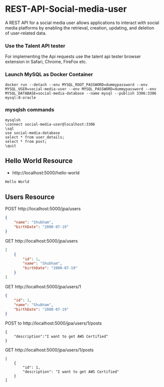 # REST-API-Social-media-user
A REST API for a social media user allows applications to interact with social media platforms by enabling the retrieval, creation, updating, and deletion of user-related data.

### Use the Talent API tester
For implementing the Api requests use the talent api tester browser extension in Safari, Chrome, FireFox etc.

### Launch MySQL as Docker Container

```
docker run --detach --env MYSQL_ROOT_PASSWORD=dummypassword --env MYSQL_USER=social-media-user --env MYSQL_PASSWORD=dummypassword --env MYSQL_DATABASE=social-media-database --name mysql --publish 3306:3306 mysql:8-oracle
```

### mysqlsh commands
```
mysqlsh
\connect social-media-user@localhost:3306
\sql
use social-media-database
select * from user_details;
select * from post;
\quit
```



## Hello World Resource

- http://localhost:5000/hello-world

```txt
Hello World
```

## Users Resource

POST http://localhost:5000/jpa/users

```json
{
    "name": "Shubham",
    "birthDate": "2000-07-19"
}
```

GET http://localhost:5000/jpa/users

```json
[
    {
        "id": 1,
        "name": "Shubham",
        "birthDate": "2000-07-19"
    }
]
```

GET http://localhost:5000/jpa/users/1

```json
{
    "id": 1,
    "name": "Shubham",
    "birthDate": "2000-07-19"
}
```
POST to http://localhost:5000/jpa/users/1/posts

```
{
	"description":"I want to get AWS Certified"
}
```

GET http://localhost:5000/jpa/users/1/posts

```
[
    {
        "id": 1,
        "description": "I want to get AWS Certified"
    }
]

```
